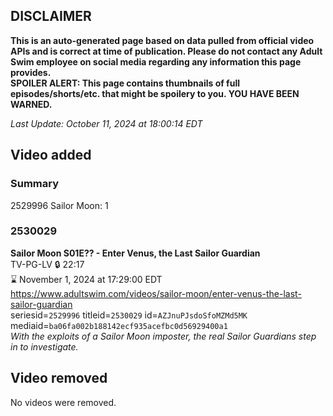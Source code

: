 ## DISCLAIMER
**This is an auto-generated page based on data pulled from official video APIs and is correct at time of publication. Please do not contact any Adult Swim employee on social media regarding any information this page provides.**  
**SPOILER ALERT: This page contains thumbnails of full episodes/shorts/etc. that might be spoilery to you. YOU HAVE BEEN WARNED.**  

_Last Update: October 11, 2024 at 18:00:14 EDT_
## Video added
### Summary
2529996 Sailor Moon: 1  
### 2530029
**Sailor Moon S01E?? - Enter Venus, the Last Sailor Guardian**  
TV-PG-LV 🔒 22:17  
⌛ November 1, 2024 at 17:29:00 EDT  
https://www.adultswim.com/videos/sailor-moon/enter-venus-the-last-sailor-guardian  
seriesid=`2529996` titleid=`2530029` id=`AZJnuPJsdoSfoMZMd5MK` mediaid=`ba06fa002b188142ecf935acefbc0d56929400a1`  
_With the exploits of a Sailor Moon imposter, the real Sailor Guardians step in to investigate._  
## Video removed
No videos were removed.  
